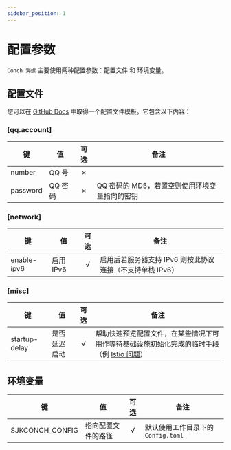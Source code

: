```yaml
---
sidebar_position: 1
---
```


# 配置参数

`Conch 海螺` 主要使用两种配置参数：配置文件 和 环境变量。

## 配置文件

您可以在 [GitHub Docs](https://github.com/qianjunakasumi/senjuko-conch/blob/main/docs/Config.template.toml)
中取得一个配置文件模板。它包含以下内容：

### [qq.account]

| 键        | 值     | 可选  | 备注                         |
|----------|-------|:---:|----------------------------|
| number   | QQ 号  |  ×  |                            |
| password | QQ 密码 |  ×  | QQ 密码的 MD5，若置空则使用环境变量指向的密钥 |

### [network]

| 键           | 值       | 可选  | 备注                                 |
|-------------|---------|:---:|------------------------------------|
| enable-ipv6 | 启用 IPv6 |  √  | 启用后若服务器支持 IPv6 则按此协议连接（不支持单栈 IPv6） |

### [misc]

| 键             | 值      | 可选  | 备注                                                    |
|---------------|--------|:---:|-------------------------------------------------------|
| startup-delay | 是否延迟启动 |  √  | 帮助快速预览配置文件，在某些情况下可用作等待基础设施初始化完成的临时手段（例 [Istio 问题](#)） |

## 环境变量

| 键               | 值         | 可选  | 备注                       |
|-----------------|-----------|:---:|--------------------------|
| SJKCONCH_CONFIG | 指向配置文件的路径 |  √  | 默认使用工作目录下的 `Config.toml` |
